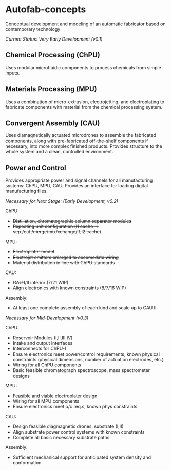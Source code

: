 # Autofab-concepts
Conceptual development and modeling of an automatic fabricator based on contemporary technology

*Current Status: Very Early Development (v0.1)*

## Chemical Processing (ChPU)
Uses modular microfluidic components to process chemicals from simple inputs.

## Materials Processing (MPU)
Uses a combination of micro-extrusion, electrojetting, and electroplating to fabricate components with material from the chemical processing system.

## Convergent Assembly (CAU)
Uses diamagnetically actuated microdrones to assemble the fabricated components, along with pre-fabricated off-the-shelf components if necessary, into more complex finished products. Provides structure to the whole system and a clean, controlled environment.

## Power and Control
Provides appropriate power and signal channels for all manufacturing systems: ChPU, MPU, CAU. Provides an interface for loading digital manufacturing files.

*Necessary for Next Stage: (Early Development, v0.2)*

ChPU:
- ~~Distillation, chromatographic column separator modules~~
- ~~Repeating unit configuration (l1 cache -> sep./cat./merge/mix/xchange/l1,l2 cache)~~

MPU:
- ~~Electroplater model~~
- ~~Electrojet emitters enlarged to accomodate wiring~~
- ~~Material distribution in line with ChPU standards~~

CAU:
- ~~CAU I~~/II interior (7/21 WIP)
- Align electronics with known constraints (8/7/16 WIP)

Assembly:
- At least one complete assembly of each kind and scale up to CAU II

*Necessary for Mid-Development (v0.3)*

ChPU:
- Reservoir Modules (I,II,III,IV)
- Intake and output interfaces
- Interconnects for ChPU-I
- Ensure electronics meet power/control requirements, known physical constraints (physical dimensions, number of actuation electrodes, etc.)
- Wiring for all ChPU components
- Basic feasible chromatograph spectroscope, mass spectrometer designs

MPU:
- Feasible and viable electroplater design
- Wiring for all MPU components
- Ensure electronics meet p/c req.s, known phys constraints

CAU:
- Design feasible diagmagnetic drones, substrate (I,II)
- Align substrate power control systems with known constraints
- Complete all basic necessary substrate paths

Assembly:
- Sufficient mechanical support for anticipated system density and conformation
